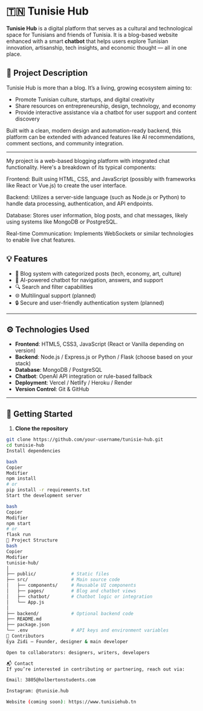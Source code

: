 
# 🇹🇳 Tunisie Hub

**Tunisie Hub** is a digital platform that serves as a cultural and technological space for Tunisians and friends of Tunisia. It is a blog-based website enhanced with a smart **chatbot** that helps users explore Tunisian innovation, artisanship, tech insights, and economic thought — all in one place.

## 🧠 Project Description

Tunisie Hub is more than a blog. It’s a living, growing ecosystem aiming to:
- Promote Tunisian culture, startups, and digital creativity
- Share resources on entrepreneurship, design, technology, and economy
- Provide interactive assistance via a chatbot for user support and content discovery

Built with a clean, modern design and automation-ready backend, this platform can be extended with advanced features like AI recommendations, comment sections, and community integration.

---
My project is a web-based blogging platform with integrated chat functionality. Here's a breakdown of its typical components:

Frontend: Built using HTML, CSS, and JavaScript (possibly with frameworks like React or Vue.js) to create the user interface.

Backend: Utilizes a server-side language (such as Node.js or Python) to handle data processing, authentication, and API endpoints.

Database: Stores user information, blog posts, and chat messages, likely using systems like MongoDB or PostgreSQL.

Real-time Communication: Implements WebSockets or similar technologies to enable live chat features.
## 💡 Features

- 📝 Blog system with categorized posts (tech, economy, art, culture)
- 🤖 AI-powered chatbot for navigation, answers, and support
- 🔍 Search and filter capabilities
- 🌐 Multilingual support (planned)
- 🔒 Secure and user-friendly authentication system (planned)

---

## ⚙️ Technologies Used

- **Frontend**: HTML5, CSS3, JavaScript (React or Vanilla depending on version)
- **Backend**: Node.js / Express.js or Python / Flask (choose based on your stack)
- **Database**: MongoDB / PostgreSQL
- **Chatbot**: OpenAI API integration or rule-based fallback
- **Deployment**: Vercel / Netlify / Heroku / Render
- **Version Control**: Git & GitHub

---

## 🏁 Getting Started

1. **Clone the repository**
```bash
git clone https://github.com/your-username/tunisie-hub.git
cd tunisie-hub
Install dependencies

bash
Copier
Modifier
npm install
# or
pip install -r requirements.txt
Start the development server

bash
Copier
Modifier
npm start
# or
flask run
📁 Project Structure
bash
Copier
Modifier
tunisie-hub/
│
├── public/             # Static files
├── src/                # Main source code
│   ├── components/     # Reusable UI components
│   ├── pages/          # Blog and chatbot views
│   ├── chatbot/        # Chatbot logic or integration
│   └── App.js
│
├── backend/            # Optional backend code
├── README.md
├── package.json
└── .env                # API keys and environment variables
🤝 Contributors
Eya Zidi — Founder, designer & main developer

Open to collaborators: designers, writers, developers

📬 Contact
If you’re interested in contributing or partnering, reach out via:

Email: 3805@holbertonstudents.com

Instagram: @tunisie.hub

Website (coming soon): https://www.tunisiehub.tn
